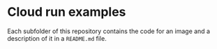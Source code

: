 # Cloud run examples

Each subfolder of this repository contains the code for an image and
a description of it in a `README.md` file.
